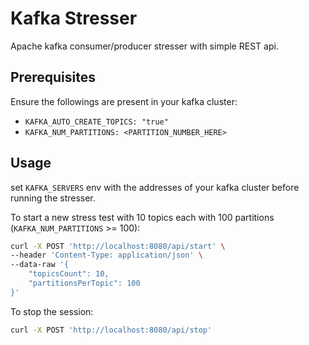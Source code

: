 # Kafka Stresser

Apache kafka consumer/producer stresser with simple REST api.

## Prerequisites

Ensure the followings are present in your kafka cluster:

- `KAFKA_AUTO_CREATE_TOPICS: "true"`
- `KAFKA_NUM_PARTITIONS: <PARTITION_NUMBER_HERE>`

## Usage

set `KAFKA_SERVERS` env with the addresses of your kafka cluster before running the stresser.

To start a new stress test with 10 topics each with 100 partitions (`KAFKA_NUM_PARTITIONS` >= 100):
```bash
curl -X POST 'http://localhost:8080/api/start' \
--header 'Content-Type: application/json' \
--data-raw '{
    "topicsCount": 10,
    "partitionsPerTopic": 100
}'
```

To stop the session:
```bash
curl -X POST 'http://localhost:8080/api/stop'
```
